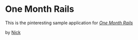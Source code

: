 # One Month Rails

This is the pinteresting sample application for 
[*One Month Rails*](http://onemonthrails.com)

by [Nick](http://vnagrp.com)
